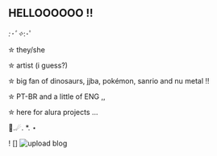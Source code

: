 ## HELLOOOOOO !!
*:･ﾟ✧*:･ﾟ

✮ they/she

✮ artist (i guess?)

✮ big fan of dinosaurs, jjba, pokémon, sanrio and nu metal !!

✮ PT-BR and a little of ENG ,,

✮ here for alura projects ...

🦕.☄. *. ⋆

! [] ![upload blog](https://github.com/user-attachments/assets/937eecae-51ec-43ba-ae4f-3478c2fb6217)

